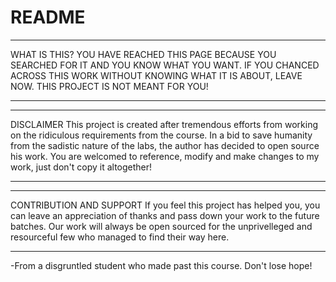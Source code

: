 # README

*********************************************************************************************************************************
WHAT IS THIS?
YOU HAVE REACHED THIS PAGE BECAUSE YOU SEARCHED FOR IT AND YOU KNOW WHAT YOU WANT. IF YOU CHANCED ACROSS THIS WORK WITHOUT KNOWING WHAT IT IS ABOUT, LEAVE NOW. THIS PROJECT IS NOT MEANT FOR YOU!
*********************************************************************************************************************************

*********************************************************************************************************************************
DISCLAIMER
This project is created after tremendous efforts from working on the ridiculous requirements from the course. In a bid to save humanity from the sadistic nature of the labs, the author has decided to open source his work. You are welcomed to reference,  modify and make changes to my work, just don't copy it altogether!
*********************************************************************************************************************************

*********************************************************************************************************************************
CONTRIBUTION AND SUPPORT
If you feel this project has helped you, you can leave an appreciation of thanks and pass down your work to the future batches. Our work will always be open sourced for the unprivelleged and resourceful few who managed to find their way here.
*********************************************************************************************************************************

-From a disgruntled student who made past this course. Don't lose hope!
